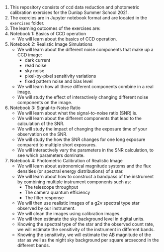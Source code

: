 1) This repository consists of ccd data reduction and photometric calibration exercises for the Dunlap Summer School 2021.
2) The exercies are in Jupyter notebook format and are located in the `exercises` folder.
3) The learning outcomes of the exercises are:
4) Notebook 1: Basics of CCD operation
    - We will learn about the basics of CCD operation.
5) Notebook 2:  Realistic Image Simulations
    - We will learn about the different noise components that make up a CCD image:
        - dark current
        - read noise
        - sky noise
        - pixel-by-pixel sensitivity variations
        - fixed pattern noise and bias level
    - We will learn how all these different components combine in a real image.
    - We will study the effect of interactively changing different noise components on the image.
6) Notebook 3: Signal-to-Noise Ratio
    - We will learn about what the signal-to-noise ratio (SNR) is.
    - We will learn about the different components that lead to the calculation of the SNR.
    - We will study the impact of changing the exposure time of your observation on the SNR.
    - We will study the how the SNR changes for one long exposure compared to multiple short exposures.
    - We will interactively vary the parameters in the SNR calculation, to see which parameters dominate. 
7) Notebook 4: Photometric Calibration of Realistic Image
    - We will learn about astronomical magnitude systems and the flux densities (or spectral energy distributions) of a star.
    - We will learn about how to construct a bandpass of the instrument by combining multiple instrument components such as:
        - The telescope throughput
        - The camera quantum efficiency
        - The filter response
    - We will then use realistic images of a g2v spectral type star observed by our instrument.
    - We will clean the images using calibration images.
    - We will then estimate the sky background level in digital units. 
    - Knowing the spectral type of the star and the observed count rate, we will estimate the sensitivity of the instrument in different bands.
    - Knowing the sensitivity, we will estimate the AB magnitude of the star as well as the night sky background per square arcsecond in the different bands.

